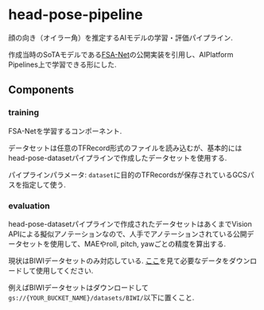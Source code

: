 # head-pose-pipeline

顔の向き（オイラー角）を推定するAIモデルの学習・評価パイプライン.

作成当時のSoTAモデルである[FSA-Net](https://github.com/shamangary/FSA-Net)の公開実装を引用し、AIPlatform Pipelines上で学習できる形にした.

## Components

### training

FSA-Netを学習するコンポーネント.  

データセットは任意のTFRecord形式のファイルを読み込むが、基本的にはhead-pose-datasetパイプラインで作成したデータセットを使用する.

パイプラインパラメータ: `dataset`に目的のTFRecordsが保存されているGCSパスを指定して使う.

### evaluation

head-pose-datasetパイプラインで作成されたデータセットはあくまでVision APIによる擬似アノテーションなので、人手でアノテーションされている公開データセットを使用して、MAEやroll, pitch, yawごとの精度を算出する.

現状はBIWIデータセットのみ対応している. [ここ](https://github.com/shamangary/FSA-Net#codes)を見て必要なデータをダウンロードして使用してください.

例えばBIWIデータセットはダウンロードして`gs://{YOUR_BUCKET_NAME}/datasets/BIWI/`以下に置くこと.
